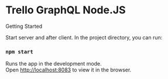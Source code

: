 # Trello GraphQL Node.JS

Getting Started

Start server and after client.
In the project directory, you can run:

### `npm start`

Runs the app in the development mode.\
Open [http://localhost:8083](http://localhost:8083) to view it in the browser.



